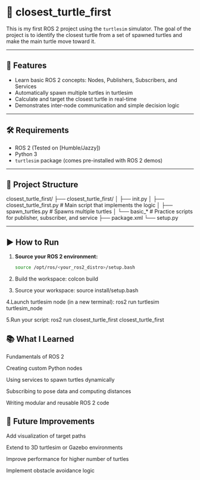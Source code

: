 # 🐢 closest_turtle_first

This is my first ROS 2 project using the `turtlesim` simulator. The goal of the project is to identify the closest turtle from a set of spawned turtles and make the main turtle move toward it.

---

## 🚀 Features

- Learn basic ROS 2 concepts: Nodes, Publishers, Subscribers, and Services  
- Automatically spawn multiple turtles in turtlesim  
- Calculate and target the closest turtle in real-time  
- Demonstrates inter-node communication and simple decision logic

---

## 🛠️ Requirements

- ROS 2 (Tested on [Humble/Jazzy])  
- Python 3  
- `turtlesim` package (comes pre-installed with ROS 2 demos)

---

## 📁 Project Structure

closest_turtle_first/
├── closest_turtle_first/
│ ├── init.py
│ ├── closest_turtle_first.py # Main script that implements the logic
│ ├── spawn_turtles.py # Spawns multiple turtles
│ └── basic_* # Practice scripts for publisher, subscriber, and service
├── package.xml
└── setup.py


---

## ▶️ How to Run

1. **Source your ROS 2 environment:**
   ```bash
   source /opt/ros/<your_ros2_distro>/setup.bash

2. Build the workspace:
  colcon build

3. Source your workspace:
   source install/setup.bash

4.Launch turtlesim node (in a new terminal):
  ros2 run turtlesim turtlesim_node

5.Run your script:
  ros2 run closest_turtle_first closest_turtle_first

## 📚 What I Learned
Fundamentals of ROS 2

Creating custom Python nodes

Using services to spawn turtles dynamically

Subscribing to pose data and computing distances

Writing modular and reusable ROS 2 code

## 🧠 Future Improvements
Add visualization of target paths

Extend to 3D turtlesim or Gazebo environments

Improve performance for higher number of turtles

Implement obstacle avoidance logic


